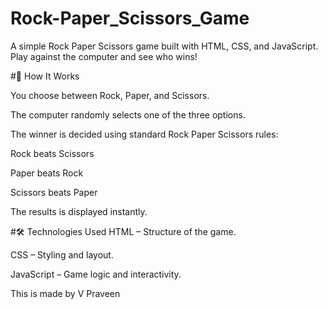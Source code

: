 # Rock-Paper_Scissors_Game

A simple Rock Paper Scissors game built with HTML, CSS, and JavaScript. Play against the computer and see who wins!

#🧠 How It Works

You choose between Rock, Paper, and Scissors.

The computer randomly selects one of the three options.

The winner is decided using standard Rock Paper Scissors rules:

Rock beats Scissors

Paper beats Rock

Scissors beats Paper

The results is displayed instantly.

#🛠️ Technologies Used
HTML – Structure of the game.

CSS – Styling and layout.

JavaScript – Game logic and interactivity.

This is made by V Praveen